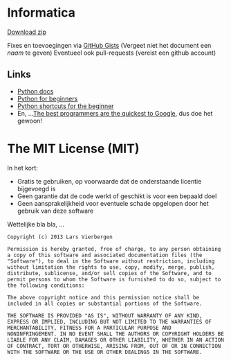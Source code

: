 Informatica
===========

[Download zip](https://github.com/vierbergenlars/Informatica/zipball/master)

Fixes en toevoegingen via [GitHub Gists](https://gist.github.com) (Vergeet niet het document een _naam_  te geven)
Eventueel ook pull-requests (vereist een github account)

## Links

 * [Python docs](http://docs.python.org/2.7/library/index.html)
 * [Python for beginners](http://www.pythonforbeginners.com/)
 * [Python shortcuts for the beginner](http://maxburstein.com/blog/python-shortcuts-for-the-python-beginner/)
 * En, ...[The best programmers are the quickest to Google](http://blog.framebase.io/post/43973262180/the-best-programmers-are-the-quickest-to-google), dus doe het gewoon!


# The MIT License (MIT)

In het kort:

 * Gratis te gebruiken, op voorwaarde dat de onderstaande licentie bijgevoegd is
 * Geen garantie dat de code werkt of geschikt is voor een bepaald doel
 * Geen aansprakelijkheid voor eventuele schade opgelopen door het gebruik van deze software
 
Wettelijke bla bla, ...

```
Copyright (c) 2013 Lars Vierbergen

Permission is hereby granted, free of charge, to any person obtaining
a copy of this software and associated documentation files (the
"Software"), to deal in the Software without restriction, including
without limitation the rights to use, copy, modify, merge, publish,
distribute, sublicense, and/or sell copies of the Software, and to
permit persons to whom the Software is furnished to do so, subject to
the following conditions:

The above copyright notice and this permission notice shall be
included in all copies or substantial portions of the Software.

THE SOFTWARE IS PROVIDED "AS IS", WITHOUT WARRANTY OF ANY KIND,
EXPRESS OR IMPLIED, INCLUDING BUT NOT LIMITED TO THE WARRANTIES OF
MERCHANTABILITY, FITNESS FOR A PARTICULAR PURPOSE AND
NONINFRINGEMENT. IN NO EVENT SHALL THE AUTHORS OR COPYRIGHT HOLDERS BE
LIABLE FOR ANY CLAIM, DAMAGES OR OTHER LIABILITY, WHETHER IN AN ACTION
OF CONTRACT, TORT OR OTHERWISE, ARISING FROM, OUT OF OR IN CONNECTION
WITH THE SOFTWARE OR THE USE OR OTHER DEALINGS IN THE SOFTWARE.
```
